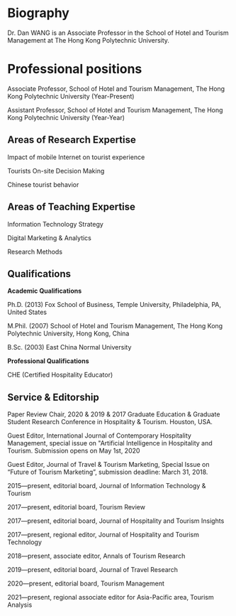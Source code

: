
Biography 
======
Dr. Dan WANG is an Associate Professor in the School of Hotel and Tourism Management at The Hong Kong Polytechnic University. 


Professional positions 
======
Associate Professor, School of Hotel and Tourism Management, The Hong Kong Polytechnic University (Year-Present)

Assistant Professor, School of Hotel and Tourism Management, The Hong Kong Polytechnic University (Year-Year)

Areas of Research Expertise 
------
Impact of mobile Internet on tourist experience

Tourists On-site Decision Making

Chinese tourist behavior


Areas of Teaching Expertise 
------
Information Technology Strategy

Digital Marketing & Analytics

Research Methods


Qualifications
------
**Academic Qualifications**

Ph.D. (2013) Fox School of Business, Temple University, Philadelphia, PA, United States

M.Phil. (2007) School of Hotel and Tourism Management, The Hong Kong Polytechnic University, Hong Kong, China

B.Sc. (2003) East China Normal University

**Professional Qualifications** 

CHE (Certified Hospitality Educator)

Service & Editorship 
------
Paper Review Chair, 2020 & 2019 & 2017 Graduate Education & Graduate Student Research Conference in Hospitality & Tourism. Houston, USA.

Guest Editor, International Journal of Contemporary Hospitality Management, special issue on "Artificial Intelligence in Hospitality and Tourism. Submission opens on May 1st, 2020

Guest Editor, Journal of Travel & Tourism Marketing, Special Issue on “Future of Tourism Marketing”, submission deadline: March 31, 2018.

2015—present, editorial board, Journal of Information Technology & Tourism

2017—present, editorial board, Tourism Review

2017—present, editorial board, Journal of Hospitality and Tourism Insights

2017—present, regional editor, Journal of Hospitality and Tourism Technology

2018—present, associate editor, Annals of Tourism Research

2019—present, editorial board, Journal of Travel Research

2020—present, editorial board, Tourism Management

2021—present, regional associate editor for Asia-Pacific area, Tourism Analysis

